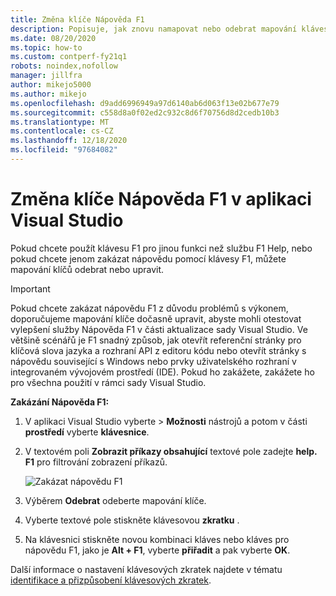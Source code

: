 ```yaml
---
title: Změna klíče Nápověda F1
description: Popisuje, jak znovu namapovat nebo odebrat mapování kláves F1.
ms.date: 08/20/2020
ms.topic: how-to
ms.custom: contperf-fy21q1
robots: noindex,nofollow
manager: jillfra
author: mikejo5000
ms.author: mikejo
ms.openlocfilehash: d9add6996949a97d6140ab6d063f13e02b677e79
ms.sourcegitcommit: c558d8a0f02ed2c932c8d6f70756d8d2cedb10b3
ms.translationtype: MT
ms.contentlocale: cs-CZ
ms.lasthandoff: 12/18/2020
ms.locfileid: "97684082"
---
```

# <a name="change-the-f1-help-key-in-visual-studio"></a>Změna klíče Nápověda F1 v aplikaci Visual Studio

Pokud chcete použít klávesu F1 pro jinou funkci než službu F1 Help, nebo pokud chcete jenom zakázat nápovědu pomocí klávesy F1, můžete mapování klíčů odebrat nebo upravit.

> [!IMPORTANT]
> Pokud chcete zakázat nápovědu F1 z důvodu problémů s výkonem, doporučujeme mapování klíče dočasně upravit, abyste mohli otestovat vylepšení služby Nápověda F1 v části aktualizace sady Visual Studio. Ve většině scénářů je F1 snadný způsob, jak otevřít referenční stránky pro klíčová slova jazyka a rozhraní API z editoru kódu nebo otevřít stránky s nápovědu související s Windows nebo prvky uživatelského rozhraní v integrovaném vývojovém prostředí (IDE). Pokud ho zakážete, zakážete ho pro všechna použití v rámci sady Visual Studio.

**Zakázání Nápověda F1:**

1. V aplikaci Visual Studio vyberte   >  **Možnosti** nástrojů a potom v části **prostředí** vyberte **klávesnice**.

1. V textovém poli **Zobrazit příkazy obsahující** textové pole zadejte **help. F1** pro filtrování zobrazení příkazů.

   ![Zakázat nápovědu F1](../not-in-toc/media/disable-f1-help-key.png)

1. Výběrem **Odebrat** odeberte mapování klíče.

1. Vyberte textové pole stiskněte klávesovou **zkratku** .

1. Na klávesnici stiskněte novou kombinaci kláves nebo kláves pro nápovědu F1, jako je **Alt + F1**, vyberte **přiřadit** a pak vyberte **OK**.

Další informace o nastavení klávesových zkratek najdete v tématu [identifikace a přizpůsobení klávesových zkratek](../../ide/identifying-and-customizing-keyboard-shortcuts-in-visual-studio.md).
